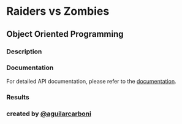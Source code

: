 # Raiders vs Zombies

## Object Oriented Programming

### Description 

### Documentation
For detailed API documentation, please refer to the [documentation](./docs/README.md).

### Results 

### created by [@aguilarcarboni](https://github.com/aguilarcarboni/)